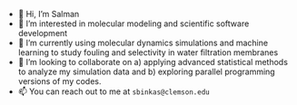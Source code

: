 - 👋 Hi, I’m Salman
- 👀 I’m interested in molecular modeling and scientific software development
- 🌱 I’m currently using molecular dynamics simulations and machine learning to study fouling and selectivity in water filtration membranes
- 💞️ I’m looking to collaborate on a) applying advanced statistical methods to analyze my simulation data  and b) exploring parallel programming versions of my codes.
- 📫 You can reach out to me at `sbinkas@clemson.edu`

<!---
sbkashif/sbkashif is a ✨ special ✨ repository because its `README.md` (this file) appears on your GitHub profile.
You can click the Preview link to take a look at your changes.
--->
